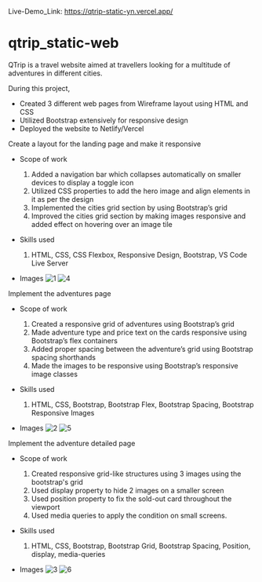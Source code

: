 Live-Demo_Link: https://qtrip-static-yn.vercel.app/

# qtrip_static-web
QTrip is a travel website aimed at travellers looking for a multitude of adventures in different cities. 

During this project,
  - Created 3 different web pages from Wireframe layout using HTML and CSS
  - Utilized Bootstrap extensively for responsive design
  - Deployed the website to Netlify/Vercel


Create a layout for the landing page and make it responsive
  - Scope of work
      1. Added a navigation bar which collapses automatically on smaller devices to display a toggle icon
      2. Utilized CSS properties to add the hero image and align elements in it as per the design
      3. Implemented the cities grid section by using Bootstrap’s grid
      4. Improved the cities grid section by making images responsive and added effect on hovering over an image tile

   - Skills used
      1. HTML, CSS, CSS Flexbox, Responsive Design, Bootstrap, VS Code Live Server

   - Images
     ![1](https://github.com/Nayak1703/qtrip_static-web/assets/75575095/40dd0d7a-39d6-470b-b02f-058bdc30e5b2)
     ![4](https://github.com/Nayak1703/qtrip_static-web/assets/75575095/c5661d71-e3f3-42bb-8f11-045acfa0fa0a)


Implement the adventures page
  - Scope of work
      1. Created a responsive grid of adventures using Bootstrap’s grid
      2. Made adventure type and price text on the cards responsive using Bootstrap’s flex containers
      3. Added proper spacing between the adventure’s grid using Bootstrap spacing shorthands
      4. Made the images to be responsive using Bootstrap’s responsive image classes

  - Skills used
      1. HTML, CSS, Bootstrap, Bootstrap Flex, Bootstrap Spacing, Bootstrap Responsive Images

  - Images
    ![2](https://github.com/Nayak1703/qtrip_static-web/assets/75575095/b84f81de-1b0c-487a-b05f-6e09a352c617)
    ![5](https://github.com/Nayak1703/qtrip_static-web/assets/75575095/b5803a21-f9f5-4d4a-bd38-63ea2adb2d65)


Implement the adventure detailed page
  - Scope of work
      1. Created responsive grid-like structures using 3 images using the bootstrap's grid
      2. Used display property to hide 2 images on a smaller screen
      3. Used position property to fix the sold-out card throughout the viewport
      4. Used media queries to apply the condition on small screens.

  - Skills used
      1. HTML, CSS, Bootstrap, Bootstrap Grid, Bootstrap Spacing, Position, display, media-queries

  - Images
    ![3](https://github.com/Nayak1703/qtrip_static-web/assets/75575095/2844e36b-bbc6-495d-996f-266e85498f61)
    ![6](https://github.com/Nayak1703/qtrip_static-web/assets/75575095/3f3119e3-88bd-4159-99d1-7b19b5d76dc1)

      
      
      
